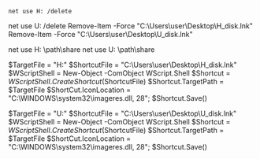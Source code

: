     net use H: /delete
net use U: /delete
Remove-Item -Force "C:\Users\user\Desktop\H_disk.lnk"
Remove-Item -Force "C:\Users\user\Desktop\U_disk.lnk"

net use H: \\path\share
net use U: \\path\share


$TargetFile = "H:\"
$ShortcutFile = "C:\Users\user\Desktop\H_disk.lnk"
$WScriptShell = New-Object -ComObject WScript.Shell
$Shortcut = $WScriptShell.CreateShortcut($ShortcutFile)
$Shortcut.TargetPath = $TargetFile
$ShortCut.IconLocation = "C:\WINDOWS\system32\imageres.dll, 28";
$Shortcut.Save()


$TargetFile = "U:\"
$ShortcutFile = "C:\Users\user\Desktop\U_disk.lnk"
$WScriptShell = New-Object -ComObject WScript.Shell
$Shortcut = $WScriptShell.CreateShortcut($ShortcutFile)
$Shortcut.TargetPath = $TargetFile
$ShortCut.IconLocation = "C:\WINDOWS\system32\imageres.dll, 28";
$Shortcut.Save()    
